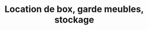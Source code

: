 ---
title: "Location de box, garde meubles, stockage"
url: /paray-le-monial/location-de-box-garde-meubles-stockage-2/
shop: Mieten
---